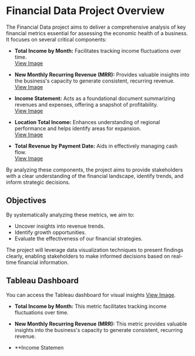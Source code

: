 # Financial Data Project Overview

The Financial Data project aims to deliver a comprehensive analysis of key financial metrics essential for assessing the economic health of a business. It focuses on several critical components:

- **Total Income by Month:** Facilitates tracking income fluctuations over time.  
  [View Image](https://github.com/Serayyyy/tableau-project/raw/main/Total%20income%20by%20month.png)

- **New Monthly Recurring Revenue (MRR):** Provides valuable insights into the business's capacity to generate consistent, recurring revenue.  
  [View Image](https://github.com/Serayyyy/tableau-project/raw/main/NewMRR.png)

- **Income Statement:** Acts as a foundational document summarizing revenues and expenses, offering a snapshot of profitability.  
  [View Image](https://github.com/Serayyyy/tableau-project/raw/main/Income%20statement.png)

- **Location Total Income:** Enhances understanding of regional performance and helps identify areas for expansion.  
  [View Image](https://github.com/Serayyyy/tableau-project/raw/main/Location%20total%20income.png)

- **Total Revenue by Payment Date:** Aids in effectively managing cash flow.  
  [View Image](https://github.com/Serayyyy/tableau-project/raw/main/Total%20Revenue%20by%20Payment%20Date.png)

By analyzing these components, the project aims to provide stakeholders with a clear understanding of the financial landscape, identify trends, and inform strategic decisions.

## Objectives

By systematically analyzing these metrics, we aim to:
- Uncover insights into revenue trends.
- Identify growth opportunities.
- Evaluate the effectiveness of our financial strategies.

The project will leverage data visualization techniques to present findings clearly, enabling stakeholders to make informed decisions based on real-time financial information.

## Tableau Dashboard

You can access the Tableau dashboard for visual insights [View Image](https://public.tableau.com/app/profile/seray.barut/viz/GraphsandVisualizationsRelatedtoFinancialData/Dashboard1).
- **Total Income by Month:** This metric facilitates tracking income fluctuations over time.

- **New Monthly Recurring Revenue (MRR):** This metric provides valuable insights into the business's capacity to generate consistent, recurring revenue.

- **Income Statemen

